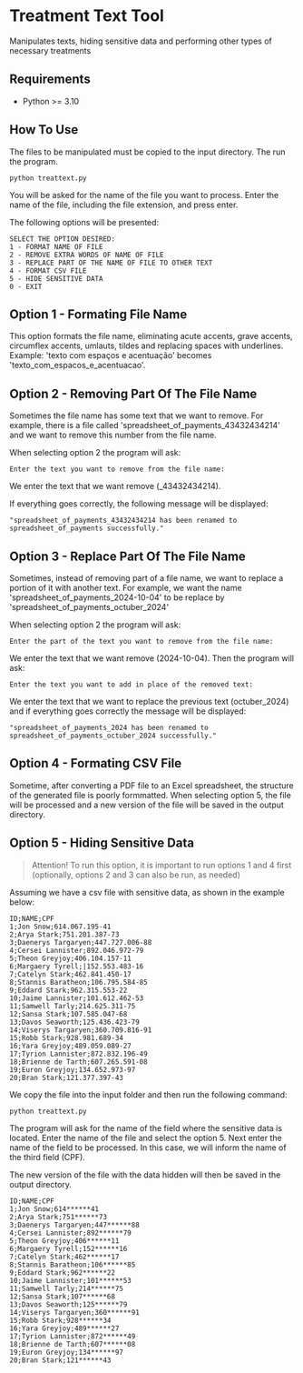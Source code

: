 # Treatment Text Tool

Manipulates texts, hiding sensitive data and performing other types of necessary treatments

## Requirements

- Python >= 3.10

## How To Use

The files to be manipulated must be copied to the input directory. The run the program.

```
python treattext.py
```

You will be asked for the name of the file you want to process. Enter the name of the file, including the file extension, and press enter.

The following options will be presented:

```
SELECT THE OPTION DESIRED:
1 - FORMAT NAME OF FILE
2 - REMOVE EXTRA WORDS OF NAME OF FILE
3 - REPLACE PART OF THE NAME OF FILE TO OTHER TEXT
4 - FORMAT CSV FILE
5 - HIDE SENSITIVE DATA
0 - EXIT
```

## Option 1 - Formating File Name

This option formats the file name, eliminating acute accents, grave accents, circumflex accents, umlauts, tildes and replacing spaces with underlines. Example: 'texto com espaços e acentuação' becomes 'texto_com_espacos_e_acentuacao'.

## Option 2 - Removing Part Of The File Name

Sometimes the file name has some text that we want to remove. For example, there is a file called 'spreadsheet_of_payments_43432434214' and we want to remove this number from the file name.

When selecting option 2 the program will ask:

```
Enter the text you want to remove from the file name:
```
We enter the text that we want remove (_43432434214).

If everything goes correctly, the following message will be displayed:

```
"spreadsheet_of_payments_43432434214 has been renamed to spreadsheet_of_payments successfully."
```

## Option 3 - Replace Part Of The File Name

Sometimes, instead of removing part of a file name, we want to replace a portion of it with another text. For example, we want the name 'spreadsheet_of_payments_2024-10-04' to be replace by 'spreadsheet_of_payments_octuber_2024'

When selecting option 2 the program will ask:

```
Enter the part of the text you want to remove from the file name:
```

We enter the text that we want remove (2024-10-04). Then the program will ask:

```
Enter the text you want to add in place of the removed text:
```

We enter the text that we want to replace the previous text (octuber_2024) and if everything goes correctly the message will be displayed:

```
"spreadsheet_of_payments_2024 has been renamed to spreadsheet_of_payments_octuber_2024 successfully."
```

## Option 4 - Formating CSV File

Sometime, after converting a PDF file to an Excel spreadsheet, the structure of the generated file is poorly formmatted. When selecting option 5, the file will be processed and a new version of the file will be saved in the output directory.

## Option 5 - Hiding Sensitive Data

> Attention! To run this option, it is important to run options 1 and 4 first (optionally, options 2 and 3 can also be run, as needed)

Assuming we have a csv file with sensitive data, as shown in the example below:

```csv
ID;NAME;CPF
1;Jon Snow;614.067.195-41
2;Arya Stark;751.201.387-73
3;Daenerys Targaryen;447.727.006-88
4;Cersei Lannister;892.046.972-79
5;Theon Greyjoy;406.104.157-11
6;Margaery Tyrell;|152.553.483-16
7;Catelyn Stark;462.841.450-17
8;Stannis Baratheon;106.795.584-85
9;Eddard Stark;962.315.553-22
10;Jaime Lannister;101.612.462-53
11;Samwell Tarly;214.625.311-75
12;Sansa Stark;107.585.047-68
13;Davos Seaworth;125.436.423-79
14;Viserys Targaryen;360.709.816-91
15;Robb Stark;928.981.689-34
16;Yara Greyjoy;489.059.089-27
17;Tyrion Lannister;872.832.196-49
18;Brienne de Tarth;607.265.591-08
19;Euron Greyjoy;134.652.973-97
20;Bran Stark;121.377.397-43
```

We copy the file into the input folder and then run the following command:

```
python treattext.py
```

The program will ask for the name of the field where the sensitive data is located. Enter the name of the file and select the option 5. Next enter the name of the field to be processed. In this case, we will inform the name of the third field (CPF).

The new version of the file with the data hidden will then be saved in the output directory.

```csv
ID;NAME;CPF
1;Jon Snow;614******41
2;Arya Stark;751******73
3;Daenerys Targaryen;447******88
4;Cersei Lannister;892******79
5;Theon Greyjoy;406******11
6;Margaery Tyrell;152******16
7;Catelyn Stark;462******17
8;Stannis Baratheon;106******85
9;Eddard Stark;962******22
10;Jaime Lannister;101******53
11;Samwell Tarly;214******75
12;Sansa Stark;107******68
13;Davos Seaworth;125******79
14;Viserys Targaryen;360******91
15;Robb Stark;928******34
16;Yara Greyjoy;489******27
17;Tyrion Lannister;872******49
18;Brienne de Tarth;607******08
19;Euron Greyjoy;134******97
20;Bran Stark;121******43
```
